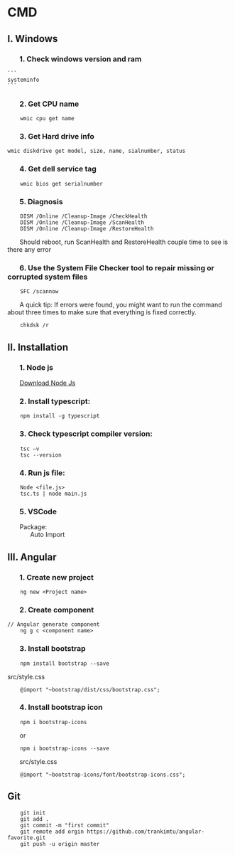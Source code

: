 # CMD

## I. Windows

### &nbsp;&nbsp;&nbsp;&nbsp;&nbsp;&nbsp; 1. Check windows version and ram
	```
	systeminfo
	```

### &nbsp;&nbsp;&nbsp;&nbsp;&nbsp;&nbsp; 2. Get CPU name
```
	wmic cpu get name

```
### &nbsp;&nbsp;&nbsp;&nbsp;&nbsp;&nbsp; 3. Get Hard drive info
```
wmic diskdrive get model, size, name, sialnumber, status
```

### &nbsp;&nbsp;&nbsp;&nbsp;&nbsp;&nbsp; 4. Get dell service tag
```
	wmic bios get serialnumber
```

### &nbsp;&nbsp;&nbsp;&nbsp;&nbsp;&nbsp; 5. Diagnosis
```
	DISM /Online /Cleanup-Image /CheckHealth
	DISM /Online /Cleanup-Image /ScanHealth
	DISM /Online /Cleanup-Image /RestoreHealth
```
&nbsp;&nbsp;&nbsp;&nbsp;&nbsp;&nbsp; Should reboot, run ScanHealth and RestoreHealth couple time to see is there any error

### &nbsp;&nbsp;&nbsp;&nbsp;&nbsp;&nbsp; 6. Use the System File Checker tool to repair missing or corrupted system files
```
	SFC /scannow
```
&nbsp;&nbsp;&nbsp;&nbsp;&nbsp;&nbsp; A quick tip: If errors were found, you might want to run the command about three times to make sure
that everything is fixed correctly.

```
	chkdsk /r
```

## II. Installation
### &nbsp;&nbsp;&nbsp;&nbsp;&nbsp;&nbsp; 1. Node js

&nbsp;&nbsp;&nbsp;&nbsp;&nbsp;&nbsp; [Download Node Js](https://nodejs.org/en/download/)

### &nbsp;&nbsp;&nbsp;&nbsp;&nbsp;&nbsp; 2. Install typescript:
```
	npm install -g typescript
```

### &nbsp;&nbsp;&nbsp;&nbsp;&nbsp;&nbsp; 3. Check typescript compiler version:
```
	tsc –v
	tsc --version
```

### &nbsp;&nbsp;&nbsp;&nbsp;&nbsp;&nbsp; 4. Run js file:
```
	Node <file.js>
	tsc.ts | node main.js
```

### &nbsp;&nbsp;&nbsp;&nbsp;&nbsp;&nbsp; 5. VSCode
&nbsp;&nbsp;&nbsp;&nbsp;&nbsp;&nbsp; Package: <br>
	&nbsp;&nbsp;&nbsp;&nbsp;&nbsp;&nbsp;&nbsp;&nbsp;&nbsp;&nbsp;&nbsp;&nbsp; Auto Import
	
## III. Angular
### &nbsp;&nbsp;&nbsp;&nbsp;&nbsp;&nbsp; 1. Create new project
```
	ng new <Project name>
```
### &nbsp;&nbsp;&nbsp;&nbsp;&nbsp;&nbsp; 2. Create component 
```
// Angular generate component
	ng g c <component name>	
```
### &nbsp;&nbsp;&nbsp;&nbsp;&nbsp;&nbsp; 3. Install bootstrap
```
	npm install bootstrap --save 
```
src/style.css
```
	@import "~bootstrap/dist/css/bootstrap.css";
```
### &nbsp;&nbsp;&nbsp;&nbsp;&nbsp;&nbsp; 4. Install bootstrap icon
```
	npm i bootstrap-icons
```
&nbsp;&nbsp;&nbsp;&nbsp;&nbsp;&nbsp; or
```
	npm i bootstrap-icons --save
```
&nbsp;&nbsp;&nbsp;&nbsp;&nbsp;&nbsp; src/style.css
```
	@import "~bootstrap-icons/font/bootstrap-icons.css";
```

## Git
```
	git init
	git add .
	git commit -m "first commit"
	git remote add orgin https://github.com/trankimtu/angular-favorite.git
	git push -u origin master
```
